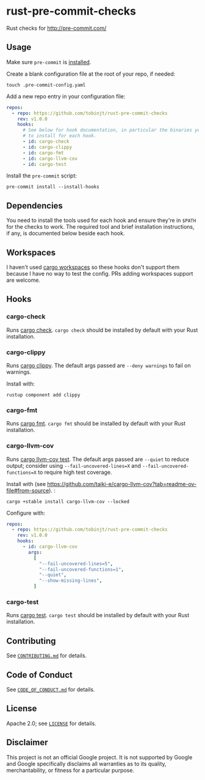 # rust-pre-commit-checks

Rust checks for <http://pre-commit.com/>

## Usage

Make sure `pre-commit` is [installed](https://pre-commit.com#install).

Create a blank configuration file at the root of your repo, if needed:

```console
touch .pre-commit-config.yaml
```

Add a new repo entry in your configuration file:

```yaml
repos:
  - repo: https://github.com/tobinjt/rust-pre-commit-checks
    rev: v1.0.0
    hooks:
      # See below for hook documentation, in particular the binaries you need
      # to install for each hook.
      - id: cargo-check
      - id: cargo-clippy
      - id: cargo-fmt
      - id: cargo-llvm-cov
      - id: cargo-test
```

Install the `pre-commit` script:

```console
pre-commit install --install-hooks
```

## Dependencies

You need to install the tools used for each hook and ensure they're in `$PATH`
for the checks to work. The required tool and brief installation instructions,
if any, is documented below beside each hook.

## Workspaces

I haven't used
[cargo workspaces](https://doc.rust-lang.org/book/ch14-03-cargo-workspaces.html)
so these hooks don't support them because I have no way to test the config. PRs
adding workspaces support are welcome.

## Hooks

### cargo-check

Runs [cargo check](https://doc.rust-lang.org/cargo/commands/cargo-check.html).
`cargo check` should be installed by default with your Rust installation.

### cargo-clippy

Runs [cargo clippy](https://doc.rust-lang.org/clippy/usage.html). The default
args passed are `--deny warnings` to fail on warnings.

Install with:

```shell
rustup component add clippy
```

### cargo-fmt

Runs [cargo fmt](https://github.com/rust-lang/rustfmt). `cargo fmt` should be
installed by default with your Rust installation.

### cargo-llvm-cov

Runs [cargo llvm-cov test](https://github.com/taiki-e/cargo-llvm-cov). The
default args passed are `--quiet` to reduce output; consider using
`--fail-uncovered-lines=X` and `--fail-uncovered-functions=X` to require high
test coverage.

Install with (see
<https://github.com/taiki-e/cargo-llvm-cov?tab=readme-ov-file#from-source>). :

```shell
cargo +stable install cargo-llvm-cov --locked
```

Configure with:

```yaml
repos:
  - repo: https://github.com/tobinjt/rust-pre-commit-checks
    rev: v1.0.0
    hooks:
      - id: cargo-llvm-cov
        args:
          [
            "--fail-uncovered-lines=5",
            "--fail-uncovered-functions=1",
            "--quiet",
            "--show-missing-lines",
          ]
```

### cargo-test

Runs [cargo test](https://doc.rust-lang.org/cargo/commands/cargo-test.html).
`cargo test` should be installed by default with your Rust installation.

## Contributing

See [`CONTRIBUTING.md`](CONTRIBUTING.md) for details.

## Code of Conduct

See [`CODE_OF_CONDUCT.md`](CODE_OF_CONDUCT.md) for details.

## License

Apache 2.0; see [`LICENSE`](LICENSE) for details.

## Disclaimer

This project is not an official Google project. It is not supported by Google
and Google specifically disclaims all warranties as to its quality,
merchantability, or fitness for a particular purpose.
